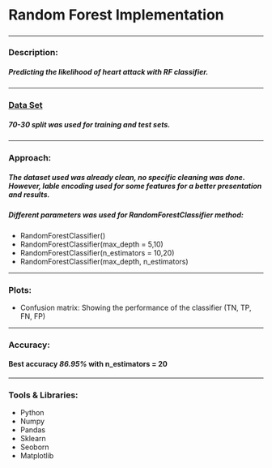 # Random Forest Implementation
#####
---
### Description:
##### Predicting the likelihood of heart attack with RF classifier.
---
### <a href='https://www.kaggle.com/fedesoriano/heart-failure-prediction'>Data Set</a>
##### 70-30 split was used for training and test sets.
---
### Approach:
##### The dataset used was already clean, no specific cleaning was done. However, lable encoding used for some features for a better presentation and results. 
##### Different parameters was used for RandomForestClassifier method: 
* RandomForestClassifier()
* RandomForestClassifier(max_depth = 5,10) 
* RandomForestClassifier(n_estimators = 10,20)
* RandomForestClassifier(max_depth, n_estimators)
---
### Plots:
* Confusion matrix: Showing the performance of the classifier (TN, TP, FN, FP)
---
### Accuracy:
#### **Best accuracy _86.95%_ with n_estimators = 20**
---
### Tools & Libraries:
* Python
* Numpy
* Pandas
* Sklearn
* Seoborn
* Matplotlib
